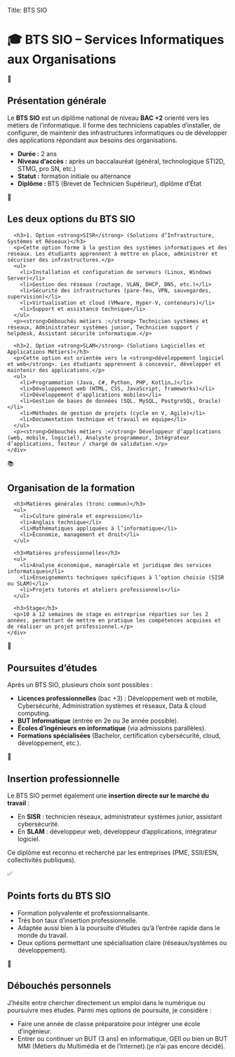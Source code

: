 Title: BTS SIO

# 🎓 BTS SIO – Services Informatiques aux Organisations

<div class="bts-sio-timeline">

  <div class="timeline-item">
    <div class="timeline-icon">📌</div>
    <div class="timeline-content">
      <h2>Présentation générale</h2>
      <p>Le <strong>BTS SIO</strong> est un diplôme national de niveau <strong>BAC +2</strong> orienté vers les métiers de l’informatique. Il forme des techniciens capables d’installer, de configurer, de maintenir des infrastructures informatiques ou de développer des applications répondant aux besoins des organisations.</p>
      <ul>
        <li><strong>Durée :</strong> 2 ans</li>
        <li><strong>Niveau d’accès :</strong> après un baccalauréat (général, technologique STI2D, STMG, pro SN, etc.)</li>
        <li><strong>Statut :</strong> formation initiale ou alternance</li>
        <li><strong>Diplôme :</strong> BTS (Brevet de Technicien Supérieur), diplôme d’État</li>
      </ul>
    </div>
  </div>

  <div class="timeline-item">
    <div class="timeline-icon">🔀</div>
    <div class="timeline-content">
      <h2>Les deux options du BTS SIO</h2>

      <h3>1. Option <strong>SISR</strong> (Solutions d’Infrastructure, Systèmes et Réseaux)</h3>
      <p>Cette option forme à la gestion des systèmes informatiques et des réseaux. Les étudiants apprennent à mettre en place, administrer et sécuriser des infrastructures.</p>
      <ul>
        <li>Installation et configuration de serveurs (Linux, Windows Server)</li>
        <li>Gestion des réseaux (routage, VLAN, DHCP, DNS, etc.)</li>
        <li>Sécurité des infrastructures (pare-feu, VPN, sauvegardes, supervision)</li>
        <li>Virtualisation et cloud (VMware, Hyper-V, conteneurs)</li>
        <li>Support et assistance technique</li>
      </ul>
      <p><strong>Débouchés métiers :</strong> Technicien systèmes et réseaux, Administrateur systèmes junior, Technicien support / helpdesk, Assistant sécurité informatique.</p>

      <h3>2. Option <strong>SLAM</strong> (Solutions Logicielles et Applications Métiers)</h3>
      <p>Cette option est orientée vers le <strong>développement logiciel et web</strong>. Les étudiants apprennent à concevoir, développer et maintenir des applications.</p>
      <ul>
        <li>Programmation (Java, C#, Python, PHP, Kotlin…)</li>
        <li>Développement web (HTML, CSS, JavaScript, frameworks)</li>
        <li>Développement d’applications mobiles</li>
        <li>Gestion de bases de données (SQL, MySQL, PostgreSQL, Oracle)</li>
        <li>Méthodes de gestion de projets (cycle en V, Agile)</li>
        <li>Documentation technique et travail en équipe</li>
      </ul>
      <p><strong>Débouchés métiers :</strong> Développeur d’applications (web, mobile, logiciel), Analyste programmeur, Intégrateur d’applications, Testeur / chargé de validation.</p>
    </div>
  </div>

  <div class="timeline-item">
    <div class="timeline-icon">📚</div>
    <div class="timeline-content">
      <h2>Organisation de la formation</h2>

      <h3>Matières générales (tronc commun)</h3>
      <ul>
        <li>Culture générale et expression</li>
        <li>Anglais technique</li>
        <li>Mathématiques appliquées à l’informatique</li>
        <li>Économie, management et droit</li>
      </ul>

      <h3>Matières professionnelles</h3>
      <ul>
        <li>Analyse économique, managériale et juridique des services informatiques</li>
        <li>Enseignements techniques spécifiques à l’option choisie (SISR ou SLAM)</li>
        <li>Projets tutorés et ateliers professionnels</li>
      </ul>

      <h3>Stage</h3>
      <p>10 à 12 semaines de stage en entreprise réparties sur les 2 années, permettant de mettre en pratique les compétences acquises et de réaliser un projet professionnel.</p>
    </div>
  </div>

  <div class="timeline-item">
    <div class="timeline-icon">🚀</div>
    <div class="timeline-content">
      <h2>Poursuites d’études</h2>
      <p>Après un BTS SIO, plusieurs choix sont possibles :</p>
      <ul>
        <li><strong>Licences professionnelles</strong> (bac +3) : Développement web et mobile, Cybersécurité, Administration systèmes et réseaux, Data & cloud computing.</li>
        <li><strong>BUT Informatique</strong> (entrée en 2e ou 3e année possible).</li>
        <li><strong>Écoles d’ingénieurs en informatique</strong> (via admissions parallèles).</li>
        <li><strong>Formations spécialisées</strong> (Bachelor, certification cybersécurité, cloud, développement, etc.).</li>
      </ul>
    </div>
  </div>

  <div class="timeline-item">
    <div class="timeline-icon">💼</div>
    <div class="timeline-content">
      <h2>Insertion professionnelle</h2>
      <p>Le BTS SIO permet également une <strong>insertion directe sur le marché du travail</strong> :</p>
      <ul>
        <li>En <strong>SISR</strong> : technicien réseaux, administrateur systèmes junior, assistant cybersécurité.</li>
        <li>En <strong>SLAM</strong> : développeur web, développeur d’applications, intégrateur logiciel.</li>
      </ul>
      <p>Ce diplôme est reconnu et recherché par les entreprises (PME, SSII/ESN, collectivités publiques).</p>
    </div>
  </div>

  <div class="timeline-item">
    <div class="timeline-icon">✅</div>
    <div class="timeline-content">
      <h2>Points forts du BTS SIO</h2>
      <ul>
        <li>Formation polyvalente et professionnalisante.</li>
        <li>Très bon taux d’insertion professionnelle.</li>
        <li>Adaptée aussi bien à la poursuite d’études qu’à l’entrée rapide dans le monde du travail.</li>
        <li>Deux options permettant une spécialisation claire (réseaux/systèmes ou développement).</li>
      </ul>
    </div>
  </div>

  <div class="timeline-item">
    <div class="timeline-icon">🧭</div>
    <div class="timeline-content">
      <h2>Débouchés personnels</h2>
      <p>J’hésite entre chercher directement un emploi dans le numérique ou poursuivre mes études. Parmi mes options de poursuite, je considère :</p>
      <ul>
        <li>Faire une année de classe préparatoire pour intégrer une école d’ingénieur.</li>
        <li>Entrer ou continuer un BUT (3 ans) en informatique, GEII ou bien un BUT MMI (Métiers du Multimédia et de l’Internet).(je n’ai pas encore décidé).</li>
      </ul>
    </div>
  </div>

</div>
